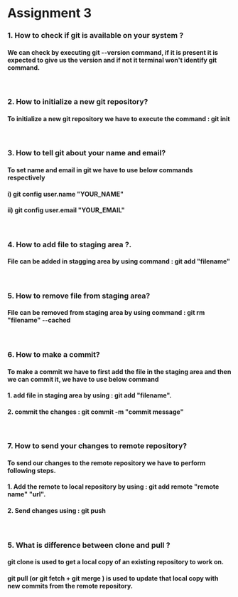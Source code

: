 # Assignment 3

### **1. How to check if git is available on your system ?**

#### We can check by executing git --version command, if it is present it is expected to give us the version and if not it terminal won't identify git command.

<br/>

### **2. How to initialize a new git repository?**

#### To initialize a new git repository we have to execute the command : git init

<br/>

### **3. How to tell git about your name and email?**

#### To set name and email in git we have to use below commands respectively

#### i) git config user.name "YOUR_NAME"

#### ii) git config user.email "YOUR_EMAIL"

<br/>

### **4. How to add file to staging area ?.**

#### File can be added in stagging area by using command : git add "filename"

<br/>

### **5. How to remove file from staging area?**

#### File can be removed from staging area by using command : git rm "filename" --cached

<br/>

### **6. How to make a commit?**

#### To make a commit we have to first add the file in the staging area and then we can commit it, we have to use below command

#### 1. add file in staging area by using : git add "filename".

#### 2. commit the changes : git commit -m "commit message"

 <br/>

### **7. How to send your changes to remote repository?**

#### To send our changes to the remote repository we have to perform following steps.

#### 1. Add the remote to local repository by using : git add remote "remote name" "url".

#### 2. Send changes using : git push

<br/>

### **5. What is difference between clone and pull ?**

#### git clone is used to get a local copy of an existing repository to work on.

#### git pull (or git fetch + git merge ) is used to update that local copy with new commits from the remote repository.

